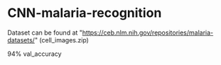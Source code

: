 # CNN-malaria-recognition

Dataset can be found at "https://ceb.nlm.nih.gov/repositories/malaria-datasets/" (cell_images.zip)

94% val_accuracy
